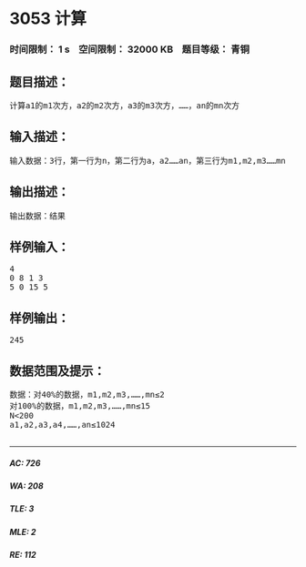 # 3053 计算   
### 时间限制： 1 s&nbsp;&nbsp;&nbsp;&nbsp;空间限制： 32000 KB&nbsp;&nbsp;&nbsp;&nbsp;题目等级： 青铜  
## 题目描述：  

<pre>
计算a1的m1次方，a2的m2次方，a3的m3次方，……，an的mn次方
</pre>
  
  
## 输入描述：  

<pre>
输入数据：3行，第一行为n，第二行为a，a2……an，第三行为m1,m2,m3……mn
</pre>
  
  
## 输出描述：  

<pre>
输出数据：结果
</pre>
  
  
## 样例输入：  

<pre>
4
0 8 1 3
5 0 15 5
</pre>
  
  
## 样例输出：  

<pre>
245
</pre>
  
  
## 数据范围及提示：  

<pre>
数据：对40%的数据，m1,m2,m3,……,mn≤2
对100%的数据，m1,m2,m3,……,mn≤15
N<200
a1,a2,a3,a4,……,an≤1024
 
</pre>
  
  
***  

##### AC: 726  
##### WA: 208  
##### TLE: 3  
##### MLE: 2  
##### RE: 112  
